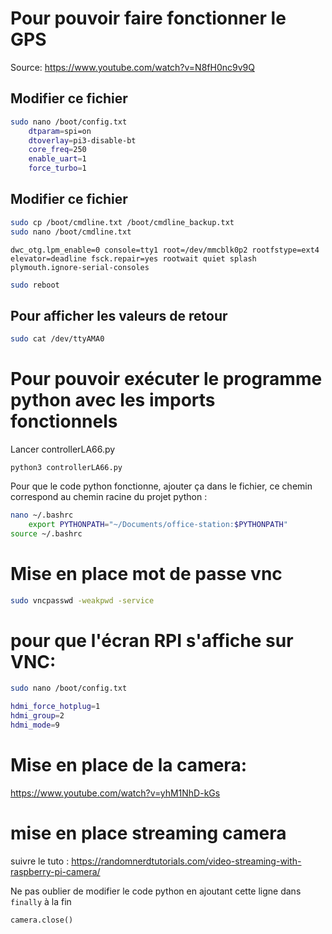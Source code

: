 # Pour pouvoir faire fonctionner le GPS
Source: https://www.youtube.com/watch?v=N8fH0nc9v9Q

## Modifier ce fichier
```bash
sudo nano /boot/config.txt
    dtparam=spi=on
    dtoverlay=pi3-disable-bt
    core_freq=250
    enable_uart=1
    force_turbo=1
```
## Modifier ce fichier
```bash
sudo cp /boot/cmdline.txt /boot/cmdline_backup.txt
sudo nano /boot/cmdline.txt
```
```
dwc_otg.lpm_enable=0 console=tty1 root=/dev/mmcblk0p2 rootfstype=ext4 elevator=deadline fsck.repair=yes rootwait quiet splash plymouth.ignore-serial-consoles
```
```bash
sudo reboot
```
## Pour afficher les valeurs de retour
```bash
sudo cat /dev/ttyAMA0
```
# Pour pouvoir exécuter le programme python avec les imports fonctionnels
Lancer controllerLA66.py
```
python3 controllerLA66.py
```

Pour que le code python fonctionne, ajouter ça dans le fichier, ce chemin correspond au chemin racine du projet python :
```bash
nano ~/.bashrc
    export PYTHONPATH="~/Documents/office-station:$PYTHONPATH"
source ~/.bashrc
```

# Mise en place mot de passe vnc
```bash
sudo vncpasswd -weakpwd -service
```

# pour que l'écran RPI s'affiche sur VNC:
```bash
sudo nano /boot/config.txt
```
```bash
hdmi_force_hotplug=1
hdmi_group=2
hdmi_mode=9
```

# Mise en place de la camera:
https://www.youtube.com/watch?v=yhM1NhD-kGs

# mise en place streaming camera
suivre le tuto : 
https://randomnerdtutorials.com/video-streaming-with-raspberry-pi-camera/

Ne pas oublier de modifier le code python en ajoutant cette ligne dans `finally` à la fin
```python
camera.close()
```
